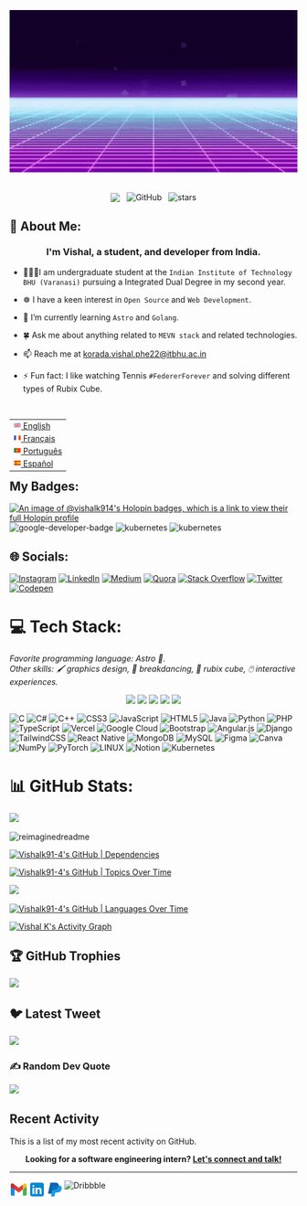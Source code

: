 ![Header GIF](assets/GitHub-Banner.gif)

<br>

<div align="center">
<img src="https://komarev.com/ghpvc/?username=Vishalk91-4&&style=flat-square" align="center" />
&nbsp;
<img alt="GitHub" src="https://img.shields.io/badge/dynamic/json?logo=github&label=Followers&query=%24.data.totalSubs&url=https%3A%2F%2Fapi.spencerwoo.com%2Fsubstats%2F%3Fsource%3Dgithub%26queryKey%3DVishalk91-4&longCache=true" align="center" />
&nbsp;
<img src="https://img.shields.io/github/stars/Vishalk91-4?label=Stars" alt="stars" align="center">
</div>

## 💫 About Me:
### <div align="center">I'm Vishal, a student, and developer from India. </div>

- 🧑🏻‍🎓I am undergraduate student at the `Indian Institute of Technology BHU (Varanasi)` pursuing a Integrated Dual Degree in my second year.

- ☸️ I have a keen interest in `Open Source` and `Web Development`.

- 🔭 I’m currently learning `Astro` and `Golang`.

- 🍀 Ask me about anything related to `MEVN stack` and related technologies.

- 📫 Reach me at korada.vishal.phe22@itbhu.ac.in 

- ⚡ Fun fact: I like watching Tennis `#FedererForever` and solving different types of Rubix Cube.

<br/>
<table align="right">
 <tr><td><a href="README.md"><img src="assets/img/icons/en-flag.png" height="13"> English</a></td></tr>
 <tr><td><a href="README_fr.md"><img src="assets/img/icons/fr-flag.png" height="13"> Français</a></td></tr>
 <tr><td><a href="README_pt.md"><img src="assets/img/icons/pt-flag.png" height="13"> Português</a></td></tr>
  <tr><td><a href="README_es.md"><img src="assets/img/icons/es-flag.png" height="13"> Español</a></td></tr>

</table>

## My Badges:
[![An image of @vishalk914's Holopin badges, which is a link to view their full Holopin profile](https://holopin.me/vishalk914)](https://holopin.io/@vishalk914)
<img src="https://developers.google.com/static/profile/badges/community/innovators/cloud/2021_member/badge.svg" alt="google-developer-badge" style="height:150px"/>
<img src="https://kubecampus.io/wp-content/uploads/2021/07/KubeCampus_Explorer_SMALL_Badge.svg" alt="kubernetes" style="height:150px"/>
<img src="https://developers.google.com/static/profile/badges/activity/cloud/activate-cloud-shell/badge.svg" alt="kubernetes" style="height:150px"/>

## 🌐 Socials:
[![Instagram](https://img.shields.io/badge/Instagram-%23E4405F.svg?logo=Instagram&logoColor=white)](https://instagram.com/vishalk_iitbhu) [![LinkedIn](https://img.shields.io/badge/LinkedIn-%230077B5.svg?logo=linkedin&logoColor=white)](https://linkedin.com/in/vishal-k-2865b6254) [![Medium](https://img.shields.io/badge/Medium-12100E?logo=medium&logoColor=white)](https://medium.com/@@vishalkiitbhu) [![Quora](https://img.shields.io/badge/Quora-%23B92B27.svg?logo=Quora&logoColor=white)](https://quora.com/profile/Vishalk) [![Stack Overflow](https://img.shields.io/badge/-Stackoverflow-FE7A16?logo=stack-overflow&logoColor=white)](https://stackoverflow.com/users/20806754) [![Twitter](https://img.shields.io/badge/Twitter-%231DA1F2.svg?logo=Twitter&logoColor=white)](https://twitter.com/VishalK2267) [![Codepen](https://img.shields.io/badge/Codepen-000000?style=for-the-badge&logo=codepen&logoColor=white)](https://codepen.io/Vishalk2267) 

# 💻 Tech Stack:

_Favorite programming language: Astro :rocket:._  
_Other skills: :paintbrush: graphics design, :man_dancing: breakdancing,
:ice_cube: rubix cube, :computer_mouse: interactive experiences._

<p align="center">
<img src="https://img.shields.io/badge/Machine Learning-green"> <img src="https://img.shields.io/badge/Deep Learning-red"> <img src="https://img.shields.io/badge/Computer Vision-magenta"> <img src="https://img.shields.io/badge/Natural Language Processing-yellow"> <img src="https://img.shields.io/badge/Reinforcement Learning-blue"> 
</p>

![C](https://img.shields.io/badge/c-%2300599C.svg?style=for-the-badge&logo=c&logoColor=white) ![C#](https://img.shields.io/badge/c%23-%23239120.svg?style=for-the-badge&logo=c-sharp&logoColor=white) ![C++](https://img.shields.io/badge/c++-%2300599C.svg?style=for-the-badge&logo=c%2B%2B&logoColor=white) ![CSS3](https://img.shields.io/badge/css3-%231572B6.svg?style=for-the-badge&logo=css3&logoColor=white) ![JavaScript](https://img.shields.io/badge/javascript-%23323330.svg?style=for-the-badge&logo=javascript&logoColor=%23F7DF1E) ![HTML5](https://img.shields.io/badge/html5-%23E34F26.svg?style=for-the-badge&logo=html5&logoColor=white) ![Java](https://img.shields.io/badge/java-%23ED8B00.svg?style=for-the-badge&logo=java&logoColor=white) ![Python](https://img.shields.io/badge/python-3670A0?style=for-the-badge&logo=python&logoColor=ffdd54) ![PHP](https://img.shields.io/badge/php-%23777BB4.svg?style=for-the-badge&logo=php&logoColor=white) ![TypeScript](https://img.shields.io/badge/typescript-%23007ACC.svg?style=for-the-badge&logo=typescript&logoColor=white) ![Vercel](https://img.shields.io/badge/vercel-%23000000.svg?style=for-the-badge&logo=vercel&logoColor=white) ![Google Cloud](https://img.shields.io/badge/Google%20Cloud-%234285F4.svg?style=for-the-badge&logo=google-cloud&logoColor=white) ![Bootstrap](https://img.shields.io/badge/bootstrap-%23563D7C.svg?style=for-the-badge&logo=bootstrap&logoColor=white) ![Angular.js](https://img.shields.io/badge/angular.js-%23E23237.svg?style=for-the-badge&logo=angularjs&logoColor=white) ![Django](https://img.shields.io/badge/django-%23092E20.svg?style=for-the-badge&logo=django&logoColor=white) ![TailwindCSS](https://img.shields.io/badge/tailwindcss-%2338B2AC.svg?style=for-the-badge&logo=tailwind-css&logoColor=white) ![React Native](https://img.shields.io/badge/react_native-%2320232a.svg?style=for-the-badge&logo=react&logoColor=%2361DAFB) ![MongoDB](https://img.shields.io/badge/MongoDB-%234ea94b.svg?style=for-the-badge&logo=mongodb&logoColor=white) ![MySQL](https://img.shields.io/badge/mysql-%2300f.svg?style=for-the-badge&logo=mysql&logoColor=white) 	![Figma](https://img.shields.io/badge/figma-%23F24E1E.svg?style=for-the-badge&logo=figma&logoColor=white) ![Canva](https://img.shields.io/badge/Canva-%2300C4CC.svg?style=for-the-badge&logo=Canva&logoColor=white) ![NumPy](https://img.shields.io/badge/numpy-%23013243.svg?style=for-the-badge&logo=numpy&logoColor=white) ![PyTorch](https://img.shields.io/badge/PyTorch-%23EE4C2C.svg?style=for-the-badge&logo=PyTorch&logoColor=white) ![LINUX](https://img.shields.io/badge/Linux-FCC624?style=for-the-badge&logo=linux&logoColor=black) ![Notion](https://img.shields.io/badge/Notion-%23000000.svg?style=for-the-badge&logo=notion&logoColor=white) ![Kubernetes](https://img.shields.io/badge/kubernetes-%23326ce5.svg?style=for-the-badge&logo=kubernetes&logoColor=white)
# 📊 GitHub Stats:

[![](https://visitcount.itsvg.in/api?id=Vishalk91-4&icon=0&color=0)](https://visitcount.itsvg.in)

<img src="https://myreadme.vercel.app/api/embed/Vishalk91-4?panels=userstatistics,toprepositories,toplanguages,commitgraph" alt="reimaginedreadme" />

[![Vishalk91-4's GitHub | Dependencies](https://stats.quine.sh/Vishalk91-4/dependencies?theme=dark)](https://quine.sh?utm_source=widgets&utm_campaign=Vishalk91-4)

[![Vishalk91-4's GitHub | Topics Over Time](https://stats.quine.sh/Vishalk91-4/topics-over-time?theme=dark)](https://quine.sh?utm_source=widgets&utm_campaign=Vishalk91-4)

![](https://github-readme-streak-stats.herokuapp.com/?user=Vishalk91-4&theme=shades-of-purple&hide_border=false)<br/>

[![Vishalk91-4's GitHub | Languages Over Time](https://stats.quine.sh/Vishalk91-4/languages-over-time?theme=dark)](https://quine.sh?utm_source=widgets&utm_campaign=Vishalk91-4)

  <a href="https://github.com/ashutosh00710/github-readme-activity-graph"><img alt="Vishal K's Activity Graph" src="https://github-readme-activity-graph.vercel.app/graph/?username=Vishalk91-4&bg_color=1F222E&color=F8D866&line=F85D7F&point=FFFFFF&hide_border=true" /></a>


## 🏆 GitHub Trophies
![](https://github-profile-trophy.vercel.app/?username=Vishalk91-4&theme=radical&no-frame=false&no-bg=true&margin-w=4)

## 🐦 Latest Tweet
[![](https://gtce.itsvg.in/api?username=VishalK2267)](https://github.com/VishwaGauravIn/github-twitter-card-embed)

### ✍️ Random Dev Quote
![](https://quotes-github-readme.vercel.app/api?type=horizontal&theme=radical)


## Recent Activity

This is a list of my most recent activity on GitHub.

<!--RECENT_ACTIVITY:start-->

<!--RECENT_ACTIVITY:last_update-->

<p align="center">
    <b>Looking for a software engineering intern?
        <a href="https://www.linkedin.com/in/vishal-k-2865b6254">Let's connect and talk!</a>
    </b>
</p>

---

<a href="mailto:korada.vishal.phe22@itbhu.ac.in">
    <img height="32" align="left" alt="Mail" src="assets/img/icons/gmail.png" />
</a>

<a href="https://www.linkedin.com/in/vishal-k-2865b6254">
    <img height="32" align="left" alt="LinkedIn" src="assets/img/icons/linkedin.png" />
</a>

<a href="https://paypal.me/vishalk914">
    <img height="32" align="left" alt="Buy Me a Coffee" src="assets/img/icons/paypal.png" />
</a>

<a href="https://dribbble.com/vishalk91-4">
    <img height="32" align="left" alt="Dribbble" src="assets/img/icons/dribbble.png" />
</a>
